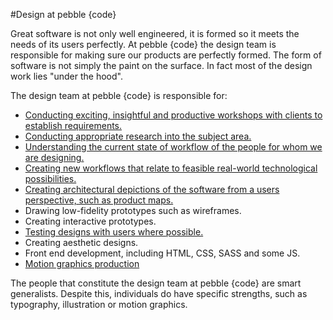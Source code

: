 #Design at pebble {code}

Great software is not only well engineered, it is formed so it meets the needs of its users perfectly. At pebble {code} the design team is responsible for making sure our products are perfectly formed. The form of software is not simply the paint on the surface. In fact most of the design work lies "under the hood".

The design team at pebble {code} is responsible for:

* [Conducting exciting, insightful and productive workshops with clients to establish requirements.](./workshops/workshops.md)
* [Conducting appropriate research into the subject area.](./ux-research/contextual-inquiry.md)
* [Understanding the current state of workflow of the people for whom we are designing.](./ux-tools/current-state-workflows.md)
* [Creating new workflows that relate to feasible real-world technological possibilities.](./ux-tools/future-state-workflows.md)
* [Creating architectural depictions of the software from a users perspective, such as product maps.](./ux-tools/product-maps.md)
* Drawing low-fidelity prototypes such as wireframes.
* Creating interactive prototypes.
* [Testing designs with users where possible.](./ux-research/user-testing.md)
* Creating aesthetic designs.
* Front end development, including HTML, CSS, SASS and some JS.
* [Motion graphics production](./motion-graphics/motion-graphics.md)

The people that constitute the design team at pebble {code} are smart generalists. Despite this, individuals do have specific strengths, such as typography, illustration or motion graphics.